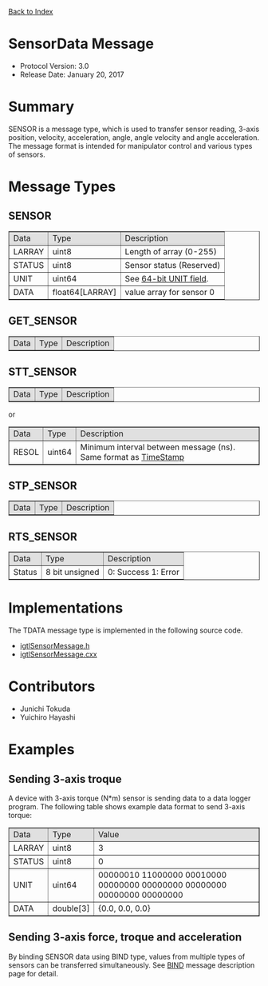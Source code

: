 [Back to Index](/Documents/Protocol/index.md)

SensorData Message
==================

- Protocol Version: 3.0
- Release Date: January 20, 2017

Summary
===================

SENSOR is a message type, which is used to transfer sensor reading, 3-axis position, velocity, acceleration, angle, angle velocity and angle acceleration. The message format is intended for manipulator control and various types of sensors.

Message Types
===================

SENSOR
-------------------

<table border="1" cellpadding="5" cellspacing="0" align="center">

<tbody><tr>
<td align="left" style="background:#e0e0e0;"> Data
</td><td align="left" style="background:#e0e0e0;"> Type
</td><td align="left" style="background:#e0e0e0;"> Description
</td></tr>
<tr>
<td align="left"> LARRAY
</td><td align="left"> uint8
</td><td align="left"> Length of array (0-255)
</td></tr>
<tr>
<td align="left"> STATUS
</td><td align="left"> uint8
</td><td align="left"> Sensor status (Reserved)
</td></tr>
<tr>
<td align="left"> UNIT
</td><td align="left"> uint64
</td><td align="left"> See <a href="/Wiki/index.php/OpenIGTLink/ProtocolV2/Unit" title="OpenIGTLink/ProtocolV2/Unit"> 64-bit UNIT field</a>.
</td></tr>
<tr>
<td align="left"> DATA
</td><td align="left"> float64[LARRAY]
</td><td align="left"> value array for sensor 0
</td></tr>
</tbody></table>


GET_SENSOR
-------------------

<table border="1" cellpadding="5" cellspacing="0" align="center">

<tbody><tr>
<td style="background:#e0e0e0;"> Data
</td><td style="background:#e0e0e0;"> Type
</td><td style="background:#e0e0e0;"> Description
</td></tr>
</tbody></table>


STT_SENSOR
-------------------

<table border="1" cellpadding="5" cellspacing="0" align="center">

<tbody><tr>
<td align="left" style="background:#e0e0e0;"> Data
</td><td align="left" style="background:#e0e0e0;"> Type
</td><td align="left" style="background:#e0e0e0;"> Description
</td></tr>
</tbody></table>

or 

<table border="1" cellpadding="5" cellspacing="0" align="center">

<tbody><tr>
<td align="left" style="background:#e0e0e0;"> Data
</td><td align="left" style="background:#e0e0e0;"> Type
</td><td align="left" style="background:#e0e0e0;"> Description
</td></tr>
<tr>
<td align="left"> RESOL
</td><td align="left"> uint64
</td><td align="left"> Minimum interval between message (ns). Same format as <a href="/Wiki/index.php/OpenIGTLink/Timestamp" title="OpenIGTLink/Timestamp">TimeStamp</a>
</td></tr>
</tbody></table>

STP_SENSOR
-------------------

<table border="1" cellpadding="5" cellspacing="0" align="center">

<tbody><tr>
<td style="background:#e0e0e0;"> Data
</td><td style="background:#e0e0e0;"> Type
</td><td style="background:#e0e0e0;"> Description
</td></tr>
</tbody></table>


RTS_SENSOR
-------------------

<table border="1" cellpadding="5" cellspacing="0" align="center">

<tbody><tr>
<td style="background:#e0e0e0;"> Data
</td><td style="background:#e0e0e0;"> Type
</td><td style="background:#e0e0e0;"> Description
</td></tr>
<tr>
<td align="left"> Status
</td><td align="left"> 8 bit unsigned
</td><td align="left"> 0: Success 1: Error
</td></tr>
</tbody></table>


Implementations
===================

The TDATA message type is implemented in the following source code.

* [igtlSensorMessage.h](/Source/igtlSensorMessage.h)
* [igtlSensorMessage.cxx](/Source/igtlSensorMessage.cxx)

Contributors
===================

* Junichi Tokuda
* Yuichiro Hayashi

Examples
===================

Sending 3-axis troque
-------------------

A device with 3-axis torque (N\*m) sensor is sending data to a data logger program. The following table shows example data format to send 3-axis torque:

<table border="1" cellpadding="5" cellspacing="0" align="center">

<tbody><tr>
<td align="left" style="background:#e0e0e0;"> Data
</td><td align="left" style="background:#e0e0e0;"> Type
</td><td align="left" style="background:#e0e0e0;"> Value
</td></tr>
<tr>
<td align="left"> LARRAY
</td><td align="left"> uint8
</td><td align="left"> 3
</td></tr>
<tr>
<td align="left"> STATUS
</td><td align="left"> uint8
</td><td align="left"> 0
</td></tr>
<tr>
<td align="left"> UNIT
</td><td align="left"> uint64
</td><td align="left"> 00000010 11000000 00010000 00000000 00000000 00000000 00000000 00000000
</td></tr>
<tr>
<td align="left"> DATA
</td><td align="left"> double[3]
</td><td align="left"> {0.0, 0.0, 0.0}
</td></tr>
</tbody></table>

Sending 3-axis force, troque and acceleration
-------------------
By binding SENSOR data using BIND type, values from multiple types of sensors can be transferred simultaneously. See [BIND](v2_bind.html) message description page for detail.









